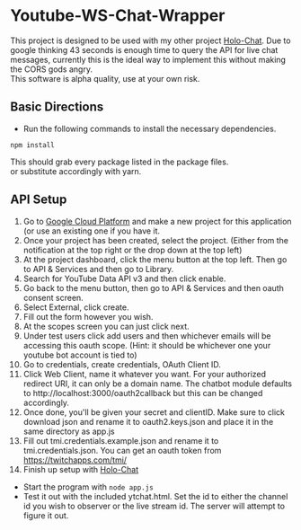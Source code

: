 # Youtube-WS-Chat-Wrapper
This project is designed to be used with my other project [Holo-Chat](https://github.com/alexankitty/Holo-Chat). Due to google thinking 43 seconds is enough time to query the API for live chat messages, currently this is the ideal way to implement this without making the CORS gods angry.  
This software is alpha quality, use at your own risk.

## Basic Directions
* Run the following commands to install the necessary dependencies.
```shell
npm install
```  
This should grab every package listed in the package files.  
or substitute accordingly with yarn.

## API Setup
1. Go to [Google Cloud Platform](https://console.cloud.google.com) and make a new project for this application (or use an existing one if you have it.
2. Once your project has been created, select the project. (Either from the notification at the top right or the drop down at the top left)
3. At the project dashboard, click the menu button at the top left. Then go to API & Services and then go to Library.
4. Search for YouTube Data API v3 and then click enable.
5. Go back to the menu button, then go to API & Services and then oauth consent screen.
6. Select External, click create.
7. Fill out the form however you wish.
8. At the scopes screen you can just click next.
9. Under test users click add users and then whichever emails will be accessing this oauth scope. (Hint: it should be whichever one your youtube bot account is tied to)
10. Go to credentials, create credentials, OAuth Client ID.
11. Click Web Client, name it whatever you want. For your authorized redirect URI, it can only be a domain name. The chatbot module defaults to http://localhost:3000/oauth2callback but this can be changed accordingly.
12. Once done, you'll be given your secret and clientID. Make sure to click download json and rename it to oauth2.keys.json and place it in the same directory as app.js
13. Fill out tmi.credentials.example.json and rename it to tmi.credentials.json. You can get an oauth token from https://twitchapps.com/tmi/
14. Finish up setup with [Holo-Chat](https://github.com/alexankitty/Holo-Chat)

* Start the program with `node app.js`
* Test it out with the included ytchat.html. Set the id to either the channel id you wish to observer or the live stream id. The server will attempt to figure it out.

